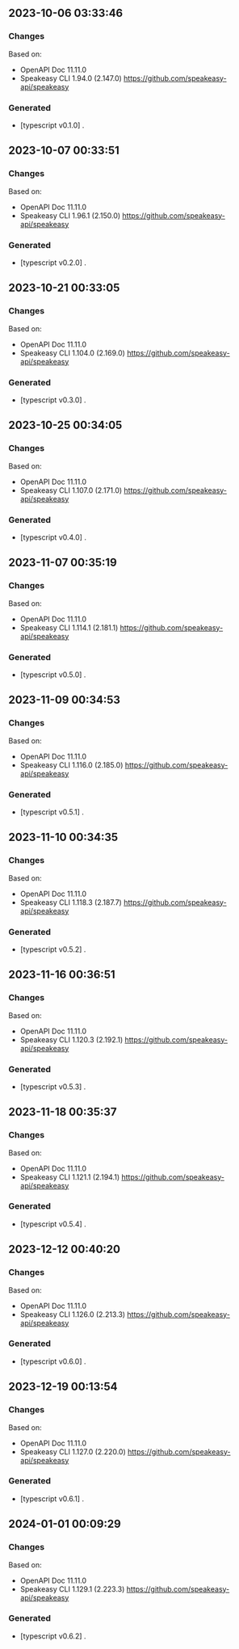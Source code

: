 

## 2023-10-06 03:33:46
### Changes
Based on:
- OpenAPI Doc 11.11.0 
- Speakeasy CLI 1.94.0 (2.147.0) https://github.com/speakeasy-api/speakeasy
### Generated
- [typescript v0.1.0] .

## 2023-10-07 00:33:51
### Changes
Based on:
- OpenAPI Doc 11.11.0 
- Speakeasy CLI 1.96.1 (2.150.0) https://github.com/speakeasy-api/speakeasy
### Generated
- [typescript v0.2.0] .

## 2023-10-21 00:33:05
### Changes
Based on:
- OpenAPI Doc 11.11.0 
- Speakeasy CLI 1.104.0 (2.169.0) https://github.com/speakeasy-api/speakeasy
### Generated
- [typescript v0.3.0] .

## 2023-10-25 00:34:05
### Changes
Based on:
- OpenAPI Doc 11.11.0 
- Speakeasy CLI 1.107.0 (2.171.0) https://github.com/speakeasy-api/speakeasy
### Generated
- [typescript v0.4.0] .

## 2023-11-07 00:35:19
### Changes
Based on:
- OpenAPI Doc 11.11.0 
- Speakeasy CLI 1.114.1 (2.181.1) https://github.com/speakeasy-api/speakeasy
### Generated
- [typescript v0.5.0] .

## 2023-11-09 00:34:53
### Changes
Based on:
- OpenAPI Doc 11.11.0 
- Speakeasy CLI 1.116.0 (2.185.0) https://github.com/speakeasy-api/speakeasy
### Generated
- [typescript v0.5.1] .

## 2023-11-10 00:34:35
### Changes
Based on:
- OpenAPI Doc 11.11.0 
- Speakeasy CLI 1.118.3 (2.187.7) https://github.com/speakeasy-api/speakeasy
### Generated
- [typescript v0.5.2] .

## 2023-11-16 00:36:51
### Changes
Based on:
- OpenAPI Doc 11.11.0 
- Speakeasy CLI 1.120.3 (2.192.1) https://github.com/speakeasy-api/speakeasy
### Generated
- [typescript v0.5.3] .

## 2023-11-18 00:35:37
### Changes
Based on:
- OpenAPI Doc 11.11.0 
- Speakeasy CLI 1.121.1 (2.194.1) https://github.com/speakeasy-api/speakeasy
### Generated
- [typescript v0.5.4] .

## 2023-12-12 00:40:20
### Changes
Based on:
- OpenAPI Doc 11.11.0 
- Speakeasy CLI 1.126.0 (2.213.3) https://github.com/speakeasy-api/speakeasy
### Generated
- [typescript v0.6.0] .

## 2023-12-19 00:13:54
### Changes
Based on:
- OpenAPI Doc 11.11.0 
- Speakeasy CLI 1.127.0 (2.220.0) https://github.com/speakeasy-api/speakeasy
### Generated
- [typescript v0.6.1] .

## 2024-01-01 00:09:29
### Changes
Based on:
- OpenAPI Doc 11.11.0 
- Speakeasy CLI 1.129.1 (2.223.3) https://github.com/speakeasy-api/speakeasy
### Generated
- [typescript v0.6.2] .